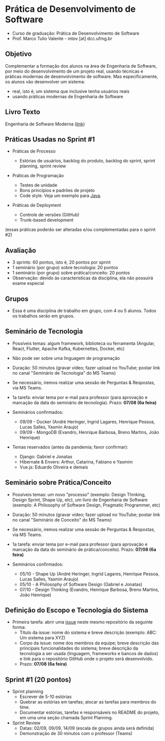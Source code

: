 # Prática de Desenvolvimento de Software

* Curso de graduação: Prática de Desenvolvimento de Software
* Prof. Marco Tulio Valente - mtov [at] dcc.ufmg.br

## Objetivo

Complementar a formação dos alunos na área de Engenharia de Software, por meio do desenvolvimento de um projeto real, usando técnicas e práticas modernas de desenvolvimento de software. Mas especificamente, os alunos vão desenvolver um sistema:

* real, isto é, um sistema que inclusive tenha usuários reais
* usando práticas modernas de Engenharia de Software

## Livro Texto 

Engenharia de Software Moderna ([link](https://engsoftmoderna.info/))

## Práticas Usadas no Sprint #1 

* Práticas de Processo
  * Estórias de usuários, backlog do produto, backlog do sprint, sprint planning, sprint review
  
* Práticas de Programação
  * Testes de unidade
  * Bons princípios e padrões de projeto
  * Code style. Veja um exemplo para [Java](https://google.github.io/styleguide/javaguide.html).
  
* Práticas de Deployment 
  * Controle de versões (GitHub)
  * Trunk-based development
  
(essas práticas poderão ser alteradas e/ou complementadas para o sprint #2)

## Avaliação

* 3 sprints: 60 pontos, isto é, 20 pontos por sprint
* 1 seminário (por grupo) sobre tecnologia: 20 pontos
* 1 seminário (por grupo) sobre prática/conceito: 20 pontos
* Observação: devido às características da disciplina, ela não possuirá exame especial

## Grupos

* Essa é uma disciplina de trabalho em grupo, com 4 ou 5 alunos. Todos os trabalhos serão em grupos.

## Seminário de Tecnologia

* Possíveis temas: algum framework, biblioteca ou ferramenta (Angular, React, Flutter, Apache Kafka, Kubernettes, Docker, etc)
* Não pode ser sobre uma linguagem de programação
* Duração: 50 minutos (gravar vídeo; fazer upload no YouTube; postar link no canal "Seminário de Tecnologia" do MS Teams)
* Se necessário, iremos realizar uma sessão de Perguntas & Respostas, via MS Teams.
* 1a tarefa: enviar tema por e-mail para professor (para aprovação e marcação da data do seminário de tecnologia). Prazo: **07/08 (6a feira)**

* Seminários confirmados:
  * 09/09 - Docker (André Heringer, Ingrid Lagares, Henrique Pessoa, Lucas Salles, Yasmin Araujo)
  * 09/09 - MongoDB (Evandro, Henrique Barbosa, Breno Martins, João Henrique)
  
* Temas reservados (antes da pandemia; favor confirmar):
  * Django: Gabriel e Jonatas
  * Hibernate & Envers: Arthur, Catarina, Fabiano e Yasmim
  * Vue.js: Eduardo Oliveira e demais

## Seminário sobre Prática/Conceito

* Possíveis temas: um novo "processo" (exemplo: Design Thinking, Design Sprint, Shape Up, etc), um livro de Engenharia de Software (exemplo: A Philosophy of Software Design, Pragmatic Programmer, etc)
* Duração: 50 minutos (gravar vídeo; fazer upload no YouTube; postar link no canal "Seminário de Conceito" do MS Teams)
* Se necessário, iremos realizar uma sessão de Perguntas & Respostas, via MS Teams.
* 1a tarefa: enviar tema por e-mail para professor (para aprovação e marcação da data do seminário de prática/conceito). Prazo: **07/08 (6a feira)**

* Seminários confirmados: 
  * 05/10 - Shape Up (André Heringer, Ingrid Lagares, Henrique Pessoa, Lucas Salles, Yasmin Araujo)
  * 05/10 - A Philosophy of Software Design (Gabriel e Jonatas)
  * 07/10 - Design Thinking (Evandro, Henrique Barbosa, Breno Martins, João Henrique)

## Definição do Escopo e Tecnologia do Sistema

* Primeira tarefa: abrir uma [issue](https://github.com/aserg-ufmg/CursoPraticaDesenvolvimentoSoftware/issues) neste mesmo repositório da seguinte forma:
  * Título da issue: nome do sistema e breve descrição (exemplo: ABC: Um sistema para XYZ)
  * Corpo da issue: nome dos membros da equipe; breve descrição das principais funcionalidades do sistema; breve descrição da tecnologia a ser usada (linguagem, frameworks e bancos de dados) e link para o repositório GitHub onde o projeto será desenvolvido.
  * Prazo: **07/08 (6a feira)**
  
## Sprint #1 (20 pontos)

* Sprint planning 
  * Escrever de 5-10 estórias
  * Quebrar as estórias em tarefas; alocar as tarefas para membros do time.
  * Documentar estórias, tarefas e responsáveis no README do projeto, em uma uma seção chamada Sprint Planning.
* Sprint Review
  * Datas: 02/09, 09/09, 14/09 (escala de grupos ainda será definida)
  * Demonstração de 30 minutos com o professor (Teams)


